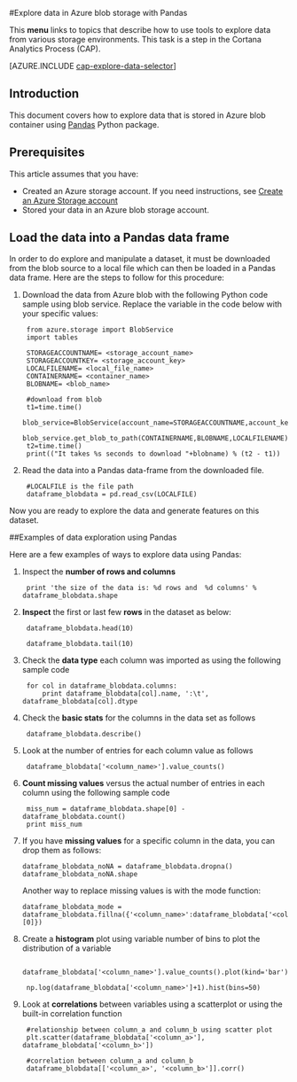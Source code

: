 <properties 
	pageTitle="Explore data in Azure blob storage with Pandas | Microsoft Azure" 
	description="How to explore data that is stored in Azure blob container using Pandas." 
	services="machine-learning,storage" 
	documentationCenter="" 
	authors="bradsev" 
	manager="paulettm" 
	editor="cgronlun" />

<tags 
	ms.service="machine-learning" 
	ms.workload="data-services" 
	ms.tgt_pltfrm="na" 
	ms.devlang="na" 
	ms.topic="article" 
	ms.date="10/20/2015" 
	ms.author="fashah;garye;bradsev" /> 

#Explore data in Azure blob storage with Pandas

This **menu** links to topics that describe how to use tools to explore data from various storage environments. This task is a step in the Cortana Analytics Process (CAP).

[AZURE.INCLUDE [cap-explore-data-selector](../../includes/cap-explore-data-selector.md)]

## Introduction

This document covers how to explore data that is stored in Azure blob container using [Pandas](http://pandas.pydata.org/) Python package.

## Prerequisites
This article assumes that you have:

* Created an Azure storage account. If you need instructions, see [Create an Azure Storage account](../hdinsight-get-started.md#storage)
* Stored your data in an Azure blob storage account.

## Load the data into a Pandas data frame
In order to do explore and manipulate a dataset, it must be downloaded from the blob source to a local file which can then be loaded in a Pandas data frame. Here are the steps to follow for this procedure:

1. Download the data from Azure blob with the following Python code sample using blob service. Replace the variable in the code below with your specific values: 

	    from azure.storage import BlobService
    	import tables
    	
		STORAGEACCOUNTNAME= <storage_account_name>
		STORAGEACCOUNTKEY= <storage_account_key>
		LOCALFILENAME= <local_file_name>		
		CONTAINERNAME= <container_name>
		BLOBNAME= <blob_name>

    	#download from blob
    	t1=time.time()
    	blob_service=BlobService(account_name=STORAGEACCOUNTNAME,account_key=STORAGEACCOUNTKEY)
    	blob_service.get_blob_to_path(CONTAINERNAME,BLOBNAME,LOCALFILENAME)
    	t2=time.time()
    	print(("It takes %s seconds to download "+blobname) % (t2 - t1))


2. Read the data into a Pandas data-frame from the downloaded file.

	    #LOCALFILE is the file path	
    	dataframe_blobdata = pd.read_csv(LOCALFILE)

Now you are ready to explore the data and generate features on this dataset.

##<a name="blob-dataexploration"></a>Examples of data exploration using Pandas

Here are a few examples of ways to explore data using Pandas:

1. Inspect the **number of rows and columns** 

		print 'the size of the data is: %d rows and  %d columns' % dataframe_blobdata.shape

2. **Inspect** the first or last few **rows** in the dataset as below:

		dataframe_blobdata.head(10)
		
		dataframe_blobdata.tail(10)

3. Check the **data type** each column was imported as using the following sample code
 	
		for col in dataframe_blobdata.columns:
		    print dataframe_blobdata[col].name, ':\t', dataframe_blobdata[col].dtype

4. Check the **basic stats** for the columns in the data set as follows
 
		dataframe_blobdata.describe()
	
5. Look at the number of entries for each column value as follows

		dataframe_blobdata['<column_name>'].value_counts()

6. **Count missing values** versus the actual number of entries in each column using the following sample code

		miss_num = dataframe_blobdata.shape[0] - dataframe_blobdata.count()
		print miss_num
	 
7.	If you have **missing values** for a specific column in the data, you can drop them as follows:

		dataframe_blobdata_noNA = dataframe_blobdata.dropna()
		dataframe_blobdata_noNA.shape

	Another way to replace missing values is with the mode function:
	
		dataframe_blobdata_mode = dataframe_blobdata.fillna({'<column_name>':dataframe_blobdata['<column_name>'].mode()[0]})		

8. Create a **histogram** plot using variable number of bins to plot the distribution of a variable	
	
		dataframe_blobdata['<column_name>'].value_counts().plot(kind='bar')
		
		np.log(dataframe_blobdata['<column_name>']+1).hist(bins=50)
	
9. Look at **correlations** between variables using a scatterplot or using the built-in correlation function

		#relationship between column_a and column_b using scatter plot
		plt.scatter(dataframe_blobdata['<column_a>'], dataframe_blobdata['<column_b>'])
		
		#correlation between column_a and column_b
		dataframe_blobdata[['<column_a>', '<column_b>']].corr()
